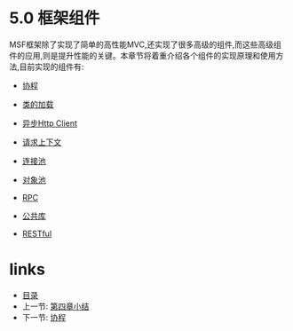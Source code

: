 # 5.0 框架组件

MSF框架除了实现了简单的高性能MVC,还实现了很多高级的组件,而这些高级组件的应用,则是提升性能的关键。本章节将着重介绍各个组件的实现原理和使用方法,目前实现的组件有:

- [协程](<05.1.md>)

- [类的加载](<05.2.md>)

- [异步Http Client](<05.3.md>)

- [请求上下文](<05.4.md>)

- [连接池](<05.5.md>)

- [对象池](<05.6.md>)

- [RPC](<05.7.md>)

- [公共库](<05.8.md>)

- [RESTful](<05.9.md>)

# links
  * [目录](<preface-目录.md>)
  * 上一节: [第四章小结](<04.8-小结.md>)
  * 下一节: [协程](<05.1-协程.md>)